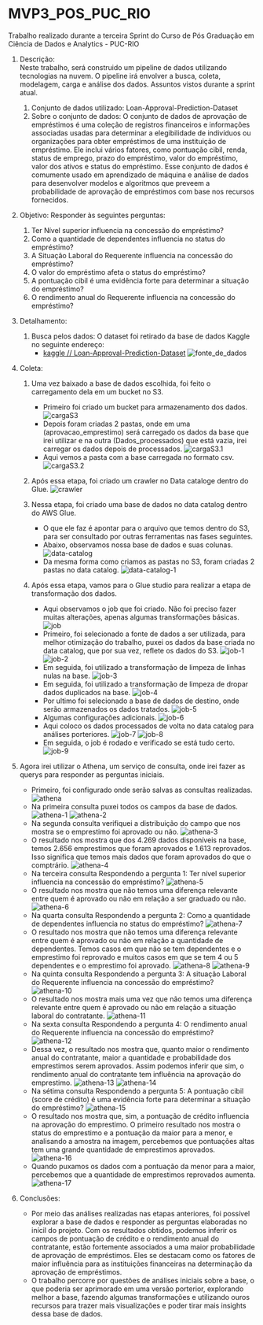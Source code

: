 # MVP3_POS_PUC_RIO

Trabalho realizado durante a terceira Sprint do Curso de Pós Graduação em Ciência de Dados e Analytics - PUC-RIO
1. Descrição:   
   Neste trabalho, será construido um pipeline de dados utilizando tecnologias na nuvem. O pipeline irá envolver a busca, coleta, modelagem, carga e análise dos dados. Assuntos vistos durante a sprint atual.
    1. Conjunto de dados utilizado: Loan-Approval-Prediction-Dataset
    2. Sobre o conjunto de dados:
       O conjunto de dados de aprovação de empréstimos é uma coleção de registros financeiros e informações associadas usadas para determinar a elegibilidade de indivíduos ou organizações para obter empréstimos de uma instituição de empréstimo. Ele inclui vários fatores, como pontuação cibil, renda, status de emprego, prazo do empréstimo, valor do empréstimo, valor dos ativos e status do empréstimo. Esse conjunto de dados é comumente usado em aprendizado de máquina e análise de dados para desenvolver modelos e algoritmos que preveem a probabilidade de aprovação de empréstimos com base nos recursos fornecidos.

3. Objetivo:
   Responder às seguintes perguntas:
    1. Ter Nível superior influencia na concessão do empréstimo?
    2. Como a quantidade de dependentes influencia no status do empréstimo?
    3. A Situação Laboral do Requerente influencia na concessão do empréstimo? 
    4. O valor do empréstimo afeta o status do empréstimo?
    5. A pontuação cibil é uma evidência forte para determinar a situação do empréstimo?
    6. O rendimento anual do Requerente influencia na concessão do empréstimo?
       
4. Detalhamento:
    1. Busca pelos dados:
       O dataset foi retirado da base de dados Kaggle no seguinte endereço:
       * [kaggle // Loan-Approval-Prediction-Dataset](https://www.kaggle.com/datasets/architsharma01/loan-approval-prediction-dataset?resource=download)
       ![fonte_de_dados](fonte_de_dados.png)
5. Coleta:
    1. Uma vez baixado a base de dados escolhida, foi feito o carregamento dela em um bucket no S3.
       -  Primeiro foi criado um bucket para armazenamento dos dados.
       ![cargaS3](cargaS3.png)
       - Depois foram criadas 2 pastas, onde em uma (aprovacao_emprestimo) será carregado os dados da base que irei utilizar e na outra (Dados_processados) que está vazia, irei carregar os dados depois de processados.
       ![cargaS3.1](cargaS3-1.png)
       - Aqui vemos a pasta com a base carregada no formato csv.
       ![cargaS3.2](cargaS3-2.png)
    2. Após essa etapa, foi criado um crawler no Data cataloge dentro do Glue.
       ![crawler](crawler.png)
       
    3. Nessa etapa, foi criado uma base de dados no data catalog dentro do AWS Glue.
       - O que ele faz é apontar para o arquivo que temos dentro do S3, para ser consultado por outras ferramentas nas fases seguintes.
       - Abaixo, observamos nossa base de dados e suas colunas.
         ![data-catalog](data-catalog.png)
       - Da mesma forma como criamos as pastas no S3, foram criadas 2 pastas no data catalog.
         ![data-catalog-1](data-catalog-1.png)
    4. Após essa etapa, vamos para o Glue studio para realizar a etapa de transformação dos dados.
       - Aqui observamos o job que foi criado. Não foi preciso fazer muitas alterações, apenas algumas transformações básicas.
        ![job](job.png)
       - Primeiro, foi selecionado a fonte de dados a ser utilizada, para melhor otimização do trabalho, puxei os dados da base criada no data catalog, que por sua vez, reflete os dados do S3.
        ![job-1](job-1.png)
        ![job-2](job-2.png)
       - Em seguida, foi utilizado a transformação de limpeza de linhas nulas na base.
        ![job-3](job-3.png)
       - Em seguida, foi utilizado a transformação de limpeza de dropar dados duplicados na base.
        ![job-4](job-4.png)
       - Por ultimo foi selecionado a base de dados de destino, onde serão armazenados os dados tratados.
        ![job-5](job-5.png)
       - Algumas configurações adicionais.
        ![job-6](job-6.png)
       - Aqui coloco os dados processados de volta no data catalog para análises porteriores.
        ![job-7](job-7.png)
        ![job-8](job-8.png)
       - Em seguida, o job é rodado e verificado se está tudo certo.
        ![job-9](job-9.png)
4. Agora irei utilizar o Athena, um serviço de consulta, onde irei fazer as querys para responder as perguntas iniciais.
   - Primeiro, foi configurado onde serão salvas as consultas realizadas.
    ![athena](athena.png)
   - Na primeira consulta puxei todos os campos da base de dados.
    ![athena-1](athena-1.png)
    ![athena-2](athena-2.png)
   - Na segunda consulta verifiquei a distribuição do campo que nos mostra se o emprestimo foi aprovado ou não. 
    ![athena-3](athena-3.png)
   - O resultado nos mostra que dos 4.269 dados disponíveis na base, temos 2.656 emprestimos que foram aprovados e 1.613 reprovados. Isso significa que temos mais dados que foram aprovados do que o comptrário.
    ![athena-4](athena-4.png)
   - Na terceira consulta Respondendo a pergunta 1: Ter nível superior influencia na concessão do empréstimo?
    ![athena-5](athena-5.png)
   - O resultado nos mostra que não temos uma diferença relevante entre quem é aprovado ou não em relação a ser graduado ou não.
    ![athena-6](athena-6.png)
   - Na quarta consulta Respondendo a pergunta 2: Como a quantidade de dependentes influencia no status do empréstimo?
    ![athena-7](athena-7.png)
   - O resultado nos mostra que não temos uma diferença relevante entre quem é aprovado ou não em relação a quantidade de dependentes. Temos casos em que não se tem dependentes e o emprestimo foi reprovado e muitos casos em que se tem 4 ou 5 dependentes e o emprestimo foi aprovado.
    ![athena-8](athena-8.png)
    ![athena-9](athena-9.png)
   - Na quinta consulta Respondendo a pergunta 3: A situação Laboral do Requerente influencia na concessão do empréstimo?
    ![athena-10](athena-10.png)
   - O resultado nos mostra mais uma vez que não temos uma diferença relevante entre quem é aprovado ou não em relação a situação laboral do contratante. 
    ![athena-11](athena-11.png)
    - Na sexta consulta Respondendo a pergunta 4: O rendimento anual do Requerente influencia na concessão do empréstimo?
    ![athena-12](athena-12.png)
   - Dessa vez, o resultado nos mostra que, quanto maior o rendimento anual do contratante, maior a quantidade e probabilidade dos emprestimos serem aprovados. Assim podemos inferir que sim, o rendimento anual do contratante tem influência na aprovação do emprestimo. 
    ![athena-13](athena-13.png)
    ![athena-14](athena-14.png)
   - Na sétima consulta Respondendo a pergunta 5: A pontuação cibil (score de crédito) é uma evidência forte para determinar a situação do empréstimo?
    ![athena-15](athena-15.png)
   - O resultado nos mostra que, sim, a pontuação de crédito influencia na aprovação do emprestimo. O primeiro resultado nos mostra o status do emprestimo e a pontuação da maior para a menor, e analisando a amostra na imagem, percebemos que pontuações altas tem uma grande quantidade de emprestimos aprovados.
    ![athena-16](athena-16.png)
   - Quando puxamos os dados com a pontuação da menor para a maior, percebemos que a quantidade de emprestimos reprovados aumenta.
    ![athena-17](athena-17.png)

5. Conclusões:
   - Por meio das análises realizadas nas etapas anteriores, foi possível explorar a base de dados e responder as perguntas elaboradas no inícil do projeto. Com os resultados obtidos, podemos inferir os campos de pontuação de crédito e o rendimento anual do contratante, estão fortemente associados a uma maior probabilidade de aprovação de empréstimos. Eles se destacam como os fatores de maior influência para as instituições financeiras na determinação da aprovação de empréstimos.
   - O trabalho percorre por questões de análises iniciais sobre a base, o que poderia ser aprimorado em uma versão porterior, explorando melhor a base, fazendo algumas transformações e utilizando ouros recursos para trazer mais visualizações e poder tirar mais insights dessa base de dados.
